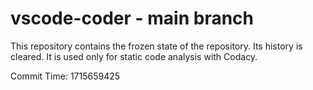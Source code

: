 # vscode-coder - main branch

This repository contains the frozen state of the repository.
Its history is cleared. It is used only for static code
analysis with Codacy.

Commit Time: 1715659425